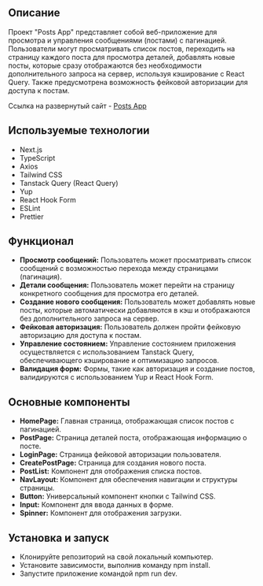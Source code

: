 ## Описание

Проект "Posts App" представляет собой веб-приложение для просмотра и управления сообщениями (постами) с пагинацией. Пользователи могут просматривать список постов, переходить на страницу каждого поста для просмотра деталей, добавлять новые посты, которые сразу отображаются без необходимости дополнительного запроса на сервер, используя кэширование с React Query. Также предусмотрена возможность фейковой авторизации для доступа к постам.

Ссылка на развернутый сайт -  [Posts App](https://nextjs-posts-smoky.vercel.app/ "Всплывающая подсказка") 

## Используемые технологии

- Next.js
- TypeScript
- Axios
- Tailwind CSS
- Tanstack Query (React Query)
- Yup
- React Hook Form
- ESLint
- Prettier

## Функционал

- **Просмотр сообщений:** Пользователь может просматривать список сообщений с возможностью перехода между страницами (пагинация).
 - **Детали сообщения:** Пользователь может перейти на страницу конкретного сообщения для просмотра его деталей.
 - **Создание нового сообщения:** Пользователь может добавлять новые посты, которые автоматически добавляются в кэш и отображаются без дополнительного запроса на сервер.
 - **Фейковая авторизация:** Пользователь должен пройти фейковую авторизацию для доступа к постам.
 - **Управление состоянием:** Управление состоянием приложения осуществляется с использованием Tanstack Query, обеспечивающего кэширование и оптимизацию запросов.
 - **Валидация форм:** Формы, такие как авторизация и создание постов, валидируются с использованием Yup и React Hook Form.

## Основные компоненты

 - **HomePage:** Главная страница, отображающая список постов с пагинацией.
 - **PostPage:** Страница деталей поста, отображающая информацию о посте.
 - **LoginPage:** Страница фейковой авторизации пользователя.
 - **CreatePostPage:** Страница для создания нового поста.
 - **PostList:** Компонент для отображения списка постов.
 - **NavLayout:** Компонент для обеспечения навигации и структуры страницы.
 - **Button:** Универсальный компонент кнопки с Tailwind CSS.
 - **Input:** Компонент для ввода данных в форме.
 - **Spinner:** Компонент для отображения загрузки.

## Установка и запуск

- Клонируйте репозиторий на свой локальный компьютер.
- Установите зависимости, выполнив команду npm install.
- Запустите приложение командой npm run dev.
